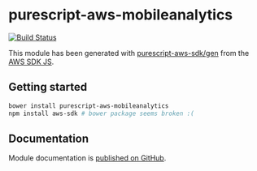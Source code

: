 # purescript-aws-mobileanalytics

[![Build Status](https://app.wercker.com/status/5909b9e96d1080804b17a28f72f87b6b/s/master)](https://app.wercker.com/project/byKey/5909b9e96d1080804b17a28f72f87b6b)

This module has been generated with [purescript-aws-sdk/gen](https://github.com/purescript-aws-sdk/gen) from the [AWS SDK JS](https://github.com/aws/aws-sdk-js).

## Getting started

```sh
bower install purescript-aws-mobileanalytics
npm install aws-sdk # bower package seems broken :(
```

## Documentation

Module documentation is [published on GitHub](https://github.com/purescript-aws-sdk/purescript-aws-mobileanalytics/tree/master/docs).

